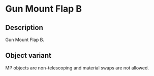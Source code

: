 # Gun Mount Flap B

## Description

Gun Mount Flap B.

## Object variant

MP objects are non-telescoping and material swaps are not allowed.
